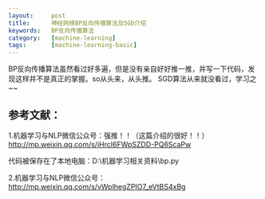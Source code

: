 ```yaml
---
layout:     post
title:      神经网络BP反向传播算法及SGD介绍
keywords:   BP反向传播算法
category:   [machine-learning]
tags:       [machine-learning-basic]
---
```


BP反向传播算法虽然看过好多遍，但是没有亲自好好推一推，并写一下代码，发现这样并不是真正的掌握。so从头来，从头推。
SGD算法从来就没看过，学习之~~






## 参考文献：

1.机器学习与NLP微信公众号：强推！！（这篇介绍的很好！！）
http://mp.weixin.qq.com/s/iHrcI6FWpSZDD-PQ6ScaPw

代码被保存在了本地电脑：D:\机器学习相关资料\bp.py

2.机器学习与NLP微信公众号：
http://mp.weixin.qq.com/s/vWplhegZPIO7_eVtBS4xBg


